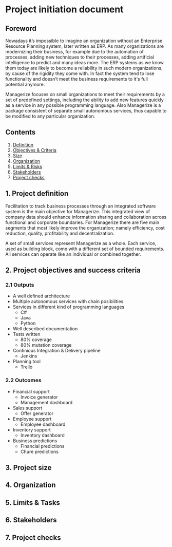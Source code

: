 # Project initiation document

## Foreword
Nowadays it’s impossible to imagine an organization without an Enterprise Resource Planning system, later written as ERP. As many organizations are modernizing their business, for example due to the automation of processes, adding new techniques to their processes, adding artificial intelligence to predict and many ideas more. The ERP systems as we know them today are likely to become a reliability in such modern organizations, by cause of the rigidity they come with. In fact the system tend to lose functionality and doesn’t meet the business requirements to it's full potential anymore. 

Managerize focuses on small organizations to meet their requirements by a set of predefined settings, including the ability to add new features quickly as a service in any possible programming language. Also Managerize is a package consistent of separate small autonomous services, thus capable to be modified to any particular organization.

## Contents
1. [Definition][1]
1. [Objectives & Criteria][2]
2. [Size][3]
3. [Organization][4]
4. [Limits & Risks][5]
5. [Stakeholders][6]
6. [Project checks][7] 

[1]: https://github.com/SalomeCodes/Managerize/blob/master/documentation/project-initiation-document.md#1-project-definition
[2]: https://github.com/SalomeCodes/Managerize/blob/master/documentation/project-initiation-document.md#2-project-objectives-and-success-criteria
[3]: https://github.com/SalomeCodes/Managerize/blob/master/documentation/project-initiation-document.md#3-project-size
[4]: https://github.com/SalomeCodes/Managerize/blob/master/documentation/project-initiation-document.md#4-organization
[5]: https://github.com/SalomeCodes/Managerize/blob/master/documentation/project-initiation-document.md#5-limits--tasks
[6]: https://github.com/SalomeCodes/Managerize/blob/master/documentation/project-initiation-document.md#6-stakeholders
[7]: https://github.com/SalomeCodes/Managerize/blob/master/documentation/project-initiation-document.md#7-project-checks

## 1. Project definition
Facilitation to track business processes through an integrated software system is the main objective for Managerize. This integrated view of company data should enhance information sharing and collaboration across functional and corporate boundaries. For Managerize there are five main segments that most likely improve the organization; namely efficiency, cost reduction, quality, profitability and decentralization. 

A set of small services represent Managerize as a whole. Each service, used as building block, come with a different set of bounded requirements. All services can operate like an individual or combined together. 

## 2. Project objectives and success criteria
### 2.1 Outputs
* A well defined architecture
* Multiple autonomous services with chain posibilities
* Services in different kind of programming languages
    * C#
    * Java
    * Python
* Well described documentation
* Tests written 
    * 80% coverage
    * 80% mutation coverage
* Continious Integration & Delivery pipeline
    * Jenkins
* Planning tool 
    * Trello

### 2.2 Outcomes
* Financial support 
    * Invoice generator
    * Management dashboard
* Sales support
    * Offer generator
* Employee support
    * Employee dashboard
* Inventory support
    * Inventory dashboard
* Business predictions 
    * Financial predictions
    * Chure predictions


## 3. Project size

## 4. Organization

## 5. Limits & Tasks

## 6. Stakeholders

## 7. Project checks

